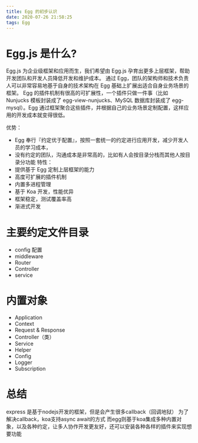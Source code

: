 ```yaml
---
title: Egg 的初步认识
date: 2020-07-26 21:58:25
tags: Egg
---
```

# Egg.js 是什么?
Egg.js 为企业级框架和应用而生，我们希望由 Egg.js 孕育出更多上层框架，帮助开发团队和开发人员降低开发和维护成本。
通过 Egg，团队的架构师和技术负责人可以非常容易地基于自身的技术架构在 Egg 基础上扩展出适合自身业务场景的框架。
Egg 的插件机制有很高的可扩展性，一个插件只做一件事（比如 Nunjucks 模板封装成了 egg-view-nunjucks、MySQL 数据库封装成了 egg-mysql）。Egg 通过框架聚合这些插件，并根据自己的业务场景定制配置，这样应用的开发成本就变得很低。

优势：
* Egg 奉行『约定优于配置』，按照一套统一的约定进行应用开发，减少开发人员的学习成本，
* 没有约定的团队，沟通成本是非常高的，比如有人会按目录分栈而其他人按目录分功能
特性： 
* 提供基于 Egg 定制上层框架的能力
* 高度可扩展的插件机制
* 内置多进程管理
* 基于 Koa 开发，性能优异
* 框架稳定，测试覆盖率高
* 渐进式开发

# 主要约定文件目录
* config 配置
* middleware
* Router
* Controller
* service

# 内置对象
* Application
* Context
* Request & Response
* Controller（类）
* Service
* Helper
* Config
* Logger
* Subscription

# 总结
express 是基于nodejs开发的框架，但是会产生很多callback（回调地狱）
为了解决callback，koa支持async await的方式
而egg则基于koa集成多种内置对象，以及各种约定，让多人协作开发更友好，还可以安装各种各样的插件来实现想要功能



